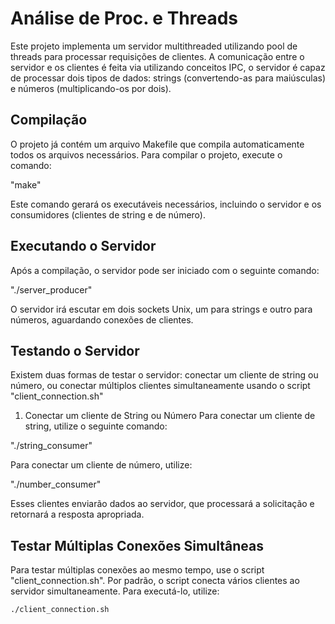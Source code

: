 # Análise de Proc. e Threads

Este projeto implementa um servidor multithreaded utilizando pool de threads para processar requisições de clientes. A comunicação entre o servidor e os clientes é feita via utilizando conceitos IPC, o servidor é capaz de processar dois tipos de dados: strings (convertendo-as para maiúsculas) e números (multiplicando-os por dois).

## Compilação

O projeto já contém um arquivo Makefile que compila automaticamente todos os arquivos necessários. Para compilar o projeto, execute o comando:

"make"

Este comando gerará os executáveis necessários, incluindo o servidor e os consumidores (clientes de string e de número).

## Executando o Servidor

Após a compilação, o servidor pode ser iniciado com o seguinte comando:

"./server_producer"

O servidor irá escutar em dois sockets Unix, um para strings e outro para números, aguardando conexões de clientes.

## Testando o Servidor

Existem duas formas de testar o servidor: conectar um cliente de string ou número, ou conectar múltiplos clientes simultaneamente usando o script "client_connection.sh"

1. Conectar um cliente de String ou Número
Para conectar um cliente de string, utilize o seguinte comando:

"./string_consumer"

Para conectar um cliente de número, utilize:

"./number_consumer"

Esses clientes enviarão dados ao servidor, que processará a solicitação e retornará a resposta apropriada.

## Testar Múltiplas Conexões Simultâneas

Para testar múltiplas conexões ao mesmo tempo, use o script "client_connection.sh". Por padrão, o script conecta vários clientes ao servidor simultaneamente. Para executá-lo, utilize:

```./client_connection.sh```